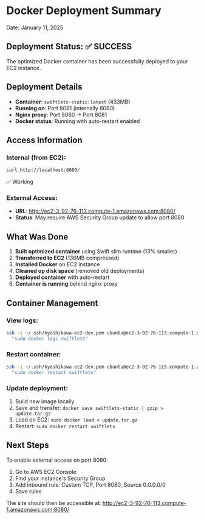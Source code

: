 # Docker Deployment Summary

Date: January 11, 2025

## Deployment Status: ✅ SUCCESS

The optimized Docker container has been successfully deployed to your EC2 instance.

## Deployment Details

- **Container**: `swiftlets-static:latest` (433MB)
- **Running on**: Port 8081 (internally 8080)
- **Nginx proxy**: Port 8080 → Port 8081
- **Docker status**: Running with auto-restart enabled

## Access Information

### Internal (from EC2):
```bash
curl http://localhost:8080/
```
✅ Working

### External Access:
- **URL**: http://ec2-3-92-76-113.compute-1.amazonaws.com:8080/
- **Status**: May require AWS Security Group update to allow port 8080

## What Was Done

1. **Built optimized container** using Swift slim runtime (13% smaller)
2. **Transferred to EC2** (136MB compressed)
3. **Installed Docker** on EC2 instance
4. **Cleaned up disk space** (removed old deployments)
5. **Deployed container** with auto-restart
6. **Container is running** behind nginx proxy

## Container Management

### View logs:
```bash
ssh -i ~/.ssh/kyoshikawa-ec2-dev.pem ubuntu@ec2-3-92-76-113.compute-1.amazonaws.com \
  "sudo docker logs swiftlets"
```

### Restart container:
```bash
ssh -i ~/.ssh/kyoshikawa-ec2-dev.pem ubuntu@ec2-3-92-76-113.compute-1.amazonaws.com \
  "sudo docker restart swiftlets"
```

### Update deployment:
1. Build new image locally
2. Save and transfer: `docker save swiftlets-static | gzip > update.tar.gz`
3. Load on EC2: `sudo docker load < update.tar.gz`
4. Restart: `sudo docker restart swiftlets`

## Next Steps

To enable external access on port 8080:
1. Go to AWS EC2 Console
2. Find your instance's Security Group
3. Add inbound rule: Custom TCP, Port 8080, Source 0.0.0.0/0
4. Save rules

The site should then be accessible at:
http://ec2-3-92-76-113.compute-1.amazonaws.com:8080/